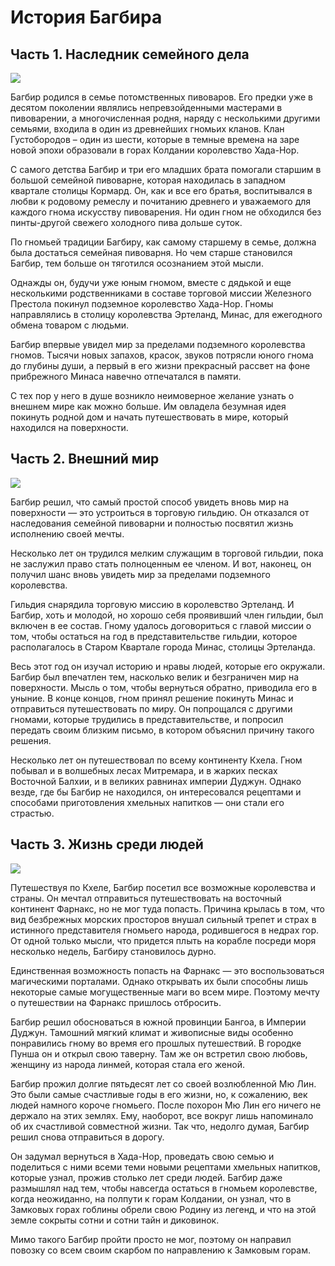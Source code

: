 # История Багбира
## Часть 1. Наследник семейного дела

![](bagbir1.2x.png)

Багбир родился в семье потомственных пивоваров. Его предки уже в десятом поколении являлись непревзойденными мастерами в пивоварении, а многочисленная родня, наряду с несколькими другими семьями, входила в один из древнейших гномьих кланов. Клан Густобородов – один из шести, которые в темные времена на заре новой эпохи образовали в горах Колдании королевство Хада-Нор. 

С самого детства Багбир и три его младших брата помогали старшим в большой семейной пивоварне, которая находилась в западном квартале столицы Кормард. Он, как и все его братья, воспитывался в любви к родовому ремеслу и почитанию древнего и уважаемого для каждого гнома искусству пивоварения. Ни один гном не обходился без пинты-другой свежего холодного пива дольше суток. 

По гномьей традиции Багбиру, как самому старшему в семье, должна была достаться семейная пивоварня. Но чем старше становился Багбир, тем больше он тяготился осознанием этой мысли. 

Однажды он, будучи уже юным гномом, вместе с дядькой и еще несколькими родственниками в составе торговой миссии Железного Престола покинул подземное королевство Хада-Нор. Гномы направлялись в столицу королевства Эртеланд, Минас, для ежегодного обмена товаром с людьми. 

Багбир впервые увидел мир за пределами подземного королевства гномов. Тысячи новых запахов, красок, звуков потрясли юного гнома до глубины души, а первый в его жизни прекрасный рассвет на фоне прибрежного Минаса навечно отпечатался в памяти.

С тех пор у него в душе возникло неимоверное желание узнать о внешнем мире как можно больше. Им овладела безумная идея покинуть родной дом и начать путешествовать в мире, который находился на поверхности.

## Часть 2. Внешний мир

![](bagbir2.2x.png)

Багбир решил, что самый простой способ увидеть вновь мир на поверхности — это устроиться в торговую гильдию. Он отказался от наследования семейной пивоварни и полностью посвятил жизнь исполнению своей мечты. 

Несколько лет он трудился мелким служащим в торговой гильдии, пока не заслужил право стать полноценным ее членом. И вот, наконец, он получил шанс вновь увидеть мир за пределами подземного королевства. 

Гильдия снарядила торговую миссию в королевство Эртеланд. И Багбир, хоть и молодой, но хорошо себя проявивший член гильдии, был включен в ее состав. Гному удалось договориться с главой миссии о том, чтобы остаться на год в представительстве гильдии, которое располагалось в Старом Квартале города Минас, столицы Эртеланда. 

Весь этот год он изучал историю и нравы людей, которые его окружали. Багбир был впечатлен тем, насколько велик и безграничен мир на поверхности. Мысль о том, чтобы вернуться обратно, приводила его в уныние. В конце концов, гном принял решение покинуть Минас и отправиться путешествовать по миру. Он попрощался с другими гномами, которые трудились в представительстве, и попросил передать своим близким письмо, в котором объяснил причину такого решения. 

Несколько лет он путешествовал по всему континенту Кхела. Гном побывал и в волшебных лесах Митремара, и в жарких песках Восточной Балхии, и в великих равнинах империи Дуджун. Однако везде, где бы Багбир не находился, он интересовался рецептами и способами приготовления хмельных напитков — они стали его страстью.

## Часть 3. Жизнь среди людей

![](bagbir3.2x.jpg)

Путешествуя по Кхеле, Багбир посетил все возможные королевства и страны. Он мечтал отправиться путешествовать на восточный континент Фарнакс, но не мог туда попасть. Причина крылась в том, что вид безбрежных морских просторов внушал сильный трепет и страх в истинного представителя гномьего народа, родившегося в недрах гор. От одной только мысли, что придется плыть на корабле посреди моря несколько недель, Багбиру становилось дурно. 

Единственная возможность попасть на Фарнакс — это воспользоваться магическими порталами. Однако открывать их были способны лишь некоторые самые могущественные маги во всем мире. Поэтому мечту о путешествии на Фарнакс пришлось отбросить.

Багбир решил обосноваться в южной провинции Бангоа, в Империи Дуджун. Тамошний мягкий климат и живописные виды особенно понравились гному во время его прошлых путешествий. В городке Пунша он и открыл свою таверну. Там же он встретил свою любовь, женщину из народа линмей, которая стала его женой. 

Багбир прожил долгие пятьдесят лет со своей возлюбленной Мю Лин. Это были самые счастливые годы в его жизни, но, к сожалению, век людей намного короче гномьего. После похорон Мю Лин его ничего не держало на этих землях. Ему, наоборот, все вокруг лишь напоминало об их счастливой совместной жизни. Так что, недолго думая, Багбир решил снова отправиться в дорогу. 
 
Он задумал вернуться в Хада-Нор, проведать свою семью и поделиться с ними всеми теми новыми рецептами хмельных напитков, которые узнал, прожив столько лет среди людей. Багбир даже размышлял над тем, чтобы навсегда остаться в гномьем королевстве, когда неожиданно, на полпути к горам Колдании, он узнал, что в Замковых горах гоблины обрели свою Родину из легенд, и что на этой земле сокрыты сотни и сотни тайн и диковинок. 

Мимо такого Багбир пройти просто не мог, поэтому он направил повозку со всем своим скарбом по направлению к Замковым горам.

